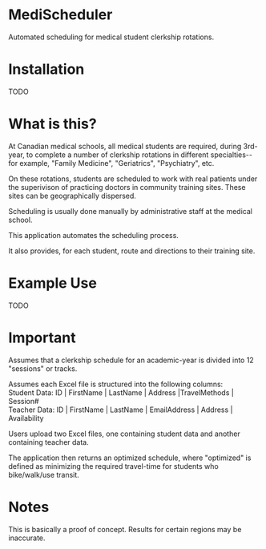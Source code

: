 # MediScheduler
Automated scheduling for medical student clerkship rotations. 
# Installation 
TODO
# What is this? 
At Canadian medical schools, all medical students are required, during 3rd-year, to complete a number of clerkship rotations in different specialties-- for example, "Family Medicine", "Geriatrics", "Psychiatry", etc. 

On these rotations, students are scheduled to work with real patients under the superivison of practicing doctors in community training sites. These sites can be
geographically dispersed. 

Scheduling is usually done manually by administrative staff at the medical school.

This application automates the scheduling process. 

It also provides, for each student, route and directions to their training site. 

# Example Use 
TODO 

# Important 
Assumes that a clerkship schedule for an academic-year is divided into 12 "sessions" or tracks.  

Assumes each Excel file is structured into the following columns:<br>
Student Data: ID | FirstName | LastName | Address |TravelMethods | Session# <br>
Teacher Data: ID | FirstName | LastName | EmailAddress | Address | Availability

Users upload two Excel files, one containing student data and another containing teacher data. 

The application then returns an optimized schedule, where "optimized" is defined as minimizing the 
required travel-time for students who bike/walk/use transit. 

# Notes 
This  is basically a proof of concept. Results for certain regions may be inaccurate.
 

